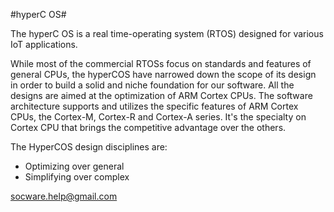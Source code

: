 #hyperC OS#

The hyperC OS is a real time-operating system (RTOS) designed for various IoT applications.

While most of the commercial RTOSs focus on standards and features of general
CPUs, the hyperCOS have narrowed down the scope of its design in order to build
a solid and niche foundation for our software. All the designs are aimed at the
optimization of ARM Cortex CPUs. The software architecture supports and utilizes
the specific features of ARM Cortex CPUs, the Cortex-M, Cortex-R and Cortex-A series.
It's the specialty on Cortex CPU that brings the competitive advantage over the others.

The HyperCOS design disciplines are:

* Optimizing over general
* Simplifying over complex

socware.help@gmail.com


